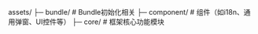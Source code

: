 assets/
  ├─ bundle/         # Bundle初始化相关
  ├─ component/      # 组件（如i18n、通用弹窗、UI控件等）
  ├─ core/           # 框架核心功能模块 